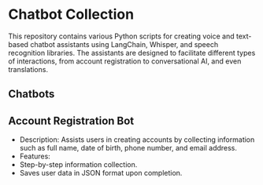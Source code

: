 # Chatbot Collection

This repository contains various Python scripts for creating voice and text-based chatbot assistants using LangChain, Whisper, and speech recognition libraries. The assistants are designed to facilitate different types of interactions, from account registration to conversational AI, and even translations.

## Chatbots

## Account Registration Bot
- Description: Assists users in creating accounts by collecting information such as full name, date of birth, phone number, and email address.
- Features:
- Step-by-step information collection.
- Saves user data in JSON format upon completion.
